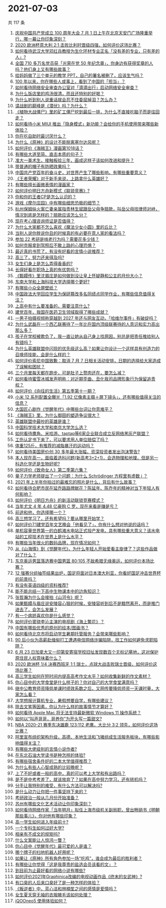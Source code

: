 # 2021-07-03

共 117 条

<!-- BEGIN -->
<!-- 最后更新时间 Sat Jul 03 2021 15:01:25 GMT+0800 (China Standard Time) -->

1. [庆祝中国共产党成立 100 周年大会 7 月 1
   日上午在北京天安门广场隆重举行，哪一幕让你印象深刻？](https://www.zhihu.com/question/469219832)
2. [2020 欧洲杯意大利 2:1
   击败比利时晋级四强，如何评价这场比赛？](https://www.zhihu.com/question/469661710)
3. [如何看待武汉大学邓红兵教授为生化环材专业正名「没有差的专业，只有差的人」?](https://www.zhihu.com/question/469600953)
4. [全国 710 多万名党员获「光荣在党 50
   年纪念章」，你身边有获得奖章的人吗？他们身上又有哪些故事？](https://www.zhihu.com/question/469220759)
5. [给妈妈做了三个单元的教学 PPT，自己的署名被删了，应该生气吗？](https://www.zhihu.com/question/466380653)
6. [100 年以来，你在哪些人或事上，看到了中国的「担当」？](https://www.zhihu.com/question/469083054)
7. [如何看待网络安全审查办公室对「滴滴出行」启动网络安全审查？](https://www.zhihu.com/question/469590210)
8. [为什么饭店里的鸡汤很清，而且还特别的好喝？](https://www.zhihu.com/question/437783371)
9. [为什么听到别人说重话就会忍不住委屈掉泪？怎么办？](https://www.zhihu.com/question/467737273)
10. [谍战剧的巅峰是《潜伏》吗？为什么？](https://www.zhihu.com/question/467430277)
11. [《植物大战僵尸》里的矿工僵尸挖到最后一排，为什么不直接吃脑子而是往回走？](https://www.zhihu.com/question/389957504)
12. [如何看待小米 MIUI
    推出「隐身模式」新功能？会给你的手机使用带来哪些新体验？](https://www.zhihu.com/question/469242892)
13. [你在吃自助时最讨厌什么？](https://www.zhihu.com/question/63212359)
14. [为什么《原神》的设计不能脱离塞尔达风呢？](https://www.zhihu.com/question/469170397)
15. [如何评价《海贼王》漫画第1018话？](https://www.zhihu.com/question/469303273)
16. [有哪些大道至简、直击本质的句子？](https://www.zhihu.com/question/466361764)
17. [准大一美术生，接触板绘三年，画成这样子该如何改进和提升？](https://www.zhihu.com/question/468285218)
18. [带普通的帽子有防晒效果吗？](https://www.zhihu.com/question/444213755)
19. [中国共产党百年的奋斗史，对世界产生了哪些影响，有哪些重要意义？](https://www.zhihu.com/question/469274581)
20. [《王者荣耀》对于新手来说，上路拿什么英雄好？](https://www.zhihu.com/question/461187822)
21. [有哪些擅长画微表情的漫画家？](https://www.zhihu.com/question/456969672)
22. [如何评价明日方舟新模式《联锁竞赛》?](https://www.zhihu.com/question/468835391)
23. [你和你的王者CP是怎么认识的？](https://www.zhihu.com/question/465183546)
24. [游戏《摩尔庄园》中有哪些细思恐极的细节？](https://www.zhihu.com/question/334609345)
25. [杭州保姆纵火案亡妻亲属指责林生斌跟岳父母争赔款，叫岳父母找律师对峙，情况到底是怎样的？赔款应该怎么分？](https://www.zhihu.com/question/469306984)
26. [现在考心理咨询师证是否值得？](https://www.zhihu.com/question/344119459)
27. [为什么大家都不怎么喜欢《魔法少女小圆》里的丘比？](https://www.zhihu.com/question/37154229)
28. [当别人说你胖说你丑的时候真的有必要在意人家的看法吗？](https://www.zhihu.com/question/468326994)
29. [参加 22 考研是啃老行为吗？需要花多少钱？](https://www.zhihu.com/question/469453406)
30. [如何克服拿到驾照后不敢上路的心理恐惧？](https://www.zhihu.com/question/378244895)
31. [最近真的书荒了，有没有好看的言情小说推荐？](https://www.zhihu.com/question/465306659)
32. [高三了，努力还来得及吗?](https://www.zhihu.com/question/464944548)
33. [女生们身上是怎么弄得香香的?](https://www.zhihu.com/question/285951733)
34. [长得好看在职场上真的有优势吗？](https://www.zhihu.com/question/461972771)
35. [《甄嬛传》里沈眉庄是如何做到没让皇上怀疑静和公主的月份大小？](https://www.zhihu.com/question/451619488)
36. [东南大学和上海科技大学选择哪个更好?](https://www.zhihu.com/question/467273175)
37. [有哪些小众全屏壁纸？](https://www.zhihu.com/question/440343163)
38. [中国政法大学回应学生为保研篡改多名同绩点同学作业，有哪些信息值得关注？](https://www.zhihu.com/question/468030220)
39. [上高中有什么要准备的，需要注意什么?](https://www.zhihu.com/question/468518885)
40. [建党百年，我国在医药卫生领域取得了哪些成就？](https://www.zhihu.com/question/468756547)
41. [一男子拍摄视频称穿越到 2027
    年还与网友互动，「哈维尔事件」有破绽吗？](https://www.zhihu.com/question/466675842)
42. [为什么武磊在一个西乙联赛待了一年比在国内顶级联赛待的人意识和实力高出那么多？](https://www.zhihu.com/question/465328241)
43. [孩子在学校被欺负了，我一直让她从自己身上找原因，别总是把责任推给别人有错吗？](https://www.zhihu.com/question/467309194)
44. [为什么英雄联盟中闪现的优先级这么高？如果让你设计一个这样具有创造力的召唤师技能，会是什么样的？](https://www.zhihu.com/question/462353798)
45. [如何评价索尼中国致歉：取消 7 月 7
    日相关活动安排，日期的选择给大家造成了误解和困扰？](https://www.zhihu.com/question/469292670)
46. [三个月里每天都在跑步，可是肚子上赘肉还在，要怎么减？](https://www.zhihu.com/question/30622462)
47. [如何看待蜜雪冰城发声明称：对近期歪曲、丑化我司品牌形象行为保留追责权？](https://www.zhihu.com/question/469115341)
48. [如何评价《向往的生活》第五季第十一期？](https://www.zhihu.com/question/469567563)
49. [小米 12 系列配置全曝光「1.92
    亿像素主摄＋屏下镜头」，还有哪些值得关注的信息？](https://www.zhihu.com/question/468724694)
50. [大国匠心剧作《觉醒年代》中哪些台词让你意难平？](https://www.zhihu.com/question/461299889)
51. [《海贼王》里，为什么御田的塑造争议很大？](https://www.zhihu.com/question/468476270)
52. [英雄联盟中最吵的英雄是谁？](https://www.zhihu.com/question/463184822)
53. [中国科学技术大学和南京大学怎么选？](https://www.zhihu.com/question/467774201)
54. [如何看待鹰角、米哈游、taptap等6家企业联合成立反网络黑灰产联盟？](https://www.zhihu.com/question/469151321)
55. [工伤认定书下来了，可以要求用人单位赔偿了吗？](https://www.zhihu.com/question/442822724)
56. [体重125斤，有推荐的减脂暴汗的运动吗？](https://www.zhihu.com/question/459003254)
57. [如何看待美国房价创 30 多年最大涨幅，资深投资者发出泡沫警告?](https://www.zhihu.com/question/468992825)
58. [本人现在高一，面临着选科问题(新高考3+2+1)，会选物理和地理，但是另一科选化学还是生物好呢?](https://www.zhihu.com/question/458419367)
59. [如何评价《致命女人》第二季第六集？](https://www.zhihu.com/question/469311058)
60. [量子力学老师提出了一个问题：为什么 Schrödinger 方程里有虚数 i
    ？](https://www.zhihu.com/question/404030934)
61. [2021 年上半年你拍过的最难忘的照片是什么，背后有什么故事？](https://www.zhihu.com/question/469312329)
62. [如何看待合肥市民在延乔路路牌献花？陈延年、陈乔年的精神对当下年轻人有何影响？](https://www.zhihu.com/question/469128325)
63. [如何评价《明日方舟》的新活动联锁竞赛模式？](https://www.zhihu.com/question/469584504)
64. [当年尤文 4 年 4.48 亿豪购 C 罗，现在来看是赚是亏？](https://www.zhihu.com/question/460546114)
65. [前途和他，你选择哪一个？](https://www.zhihu.com/question/464912877)
66. [高三想学习了，还有希望吗？要从哪里开始学？](https://www.zhihu.com/question/468568060)
67. [如何评价7.1建党百年文艺晚会「他看见了」，你有什么想对他说的话吗？](https://www.zhihu.com/question/469413677)
68. [单机容量世界第一的白鹤滩水电站正式投产发电，具有哪些重大意义？该水电站的工程技术在世界上是什么水平？](https://www.zhihu.com/question/468406905)
69. [有哪些当年很火的数码品牌，现在情况如何？](https://www.zhihu.com/question/468998828)
70. [从《山海情》到《觉醒年代》，为什么年轻人开始爱看主旋律了？这些作品做对了什么？](https://www.zhihu.com/question/469250416)
71. [东京奥运男篮落选赛中国男篮 80:105
    不敌希腊无缘奥运，如何评价本场比赛？](https://www.zhihu.com/question/469450593)
72. [12
    强赛分组抽签结果出炉，国足将面对日本澳大利亚，你看好国足冲击世界杯的前景吗？](https://www.zhihu.com/question/469309297)
73. [有没有英语四级的资料推荐?](https://www.zhihu.com/question/371916806)
74. [能不能总结一下高中生物课本中的边角知识？](https://www.zhihu.com/question/379424271)
75. [张哲瀚为什么会接拍《山河令》呢？](https://www.zhihu.com/question/466536922)
76. [如果甄嬛与眉庄说安陵容心狠的时候，安陵容听到后不是黯然离开，而是推门进去了，会怎么发展？](https://www.zhihu.com/question/467899688)
77. [有一个病娇喜欢你是什么感觉？](https://www.zhihu.com/question/377349806)
78. [如何评价窦骁李沁主演的电视剧《海上繁花》？](https://www.zhihu.com/question/466748640)
79. [中国有哪些优秀的原创的绘本/图画书？](https://www.zhihu.com/question/54945285)
80. [如何看待北京市将启动学生暑期托管服务？会带来哪些影响？](https://www.zhihu.com/question/469489339)
81. [90
    后小伙为高薪赴缅甸打工遭遇电信网络诈骗陷阱，找工作如何避免求职陷阱？](https://www.zhihu.com/question/468736941)
82. [6 月 23
    日加拿大又一印第安寄宿学校旧址发现数百个无标记墓地，这对保护原住民人权意味着什么？](https://www.zhihu.com/question/466975825)
83. [2020 欧洲杯 1/4 决赛西班牙 1:1
    瑞士，点球大战击败瑞士晋级，如何评价这场比赛？](https://www.zhihu.com/question/469643634)
84. [高三学生如何在短时间内提高高考作文水平？如何收集新鲜的作文素材？](https://www.zhihu.com/question/20545734)
85. [你心目中的大学食堂是什么样子的？你对自己的大学食堂满意吗？](https://www.zhihu.com/question/468413171)
86. [继中公教育师资降低单课时绩效系数之后，又网传要降低师资一天课时量，大家怎么看？](https://www.zhihu.com/question/468896563)
87. [大学想报计算机专业，暑假想要自学，有哪些建议？](https://www.zhihu.com/question/464771225)
88. [除去文笔等因素，你认为什么样的故事情节才算好？](https://www.zhihu.com/question/465057948)
89. [如何看待 Apple Mac 将无法支持最新微软 Windows 11
    操作系统？](https://www.zhihu.com/question/468831434)
90. [如何以“叫声哥哥，哥养你”为开头写一篇甜文?](https://www.zhihu.com/question/466162447)
91. [NBA 2020-21 赛季东决雄鹿 123:112 老鹰，大比分 3:2
    领先，如何评价这场比赛？](https://www.zhihu.com/question/469442531)
92. [阿里宣布组织架构升级，高德、本地生活和飞猪组成生活服务板块，有哪些影响值得关注？](https://www.zhihu.com/question/469485942)
93. [有哪些大佬级别的言情小说作者?](https://www.zhihu.com/question/323889571)
94. [在东北石油大学读书是种怎样的体验?](https://www.zhihu.com/question/456776209)
95. [有哪些宿舍条件好的二本大学值得推荐？](https://www.zhihu.com/question/405920733)
96. [为什么有些人心智成熟的比较晚呢？](https://www.zhihu.com/question/283077831)
97. [上了不好或者一般的高中，真的可以考上大学和有出路吗？](https://www.zhihu.com/question/467477103)
98. [是不是中考考差了，就该放弃了？如果在高中努力学习，还有转机吗？](https://www.zhihu.com/question/468170373)
99. [分手让我特别的难受，有什么方法可以解决吗?](https://www.zhihu.com/question/468323222)
100. [是什么动力让你把一件事坚持下来的？](https://www.zhihu.com/question/469017080)
101. [考研政治一般从几月份开始准备？](https://www.zhihu.com/question/378053241)
102. [苏州有哪些文化艺术活动让你印象深刻？](https://www.zhihu.com/question/468763984)
103. [如何看待网络作家「当年明月」拟任上海市级机关副局职，曾出畅销书《明朝那些事儿》，你对他有哪些印象？](https://www.zhihu.com/question/469586087)
104. [高一学生如何进入年级前十?](https://www.zhihu.com/question/426078063)
105. [一个专科生如何过好大学?](https://www.zhihu.com/question/465577553)
106. [相亲有不成文的规矩吗?](https://www.zhihu.com/question/453068049)
107. [什么文案能让人惊鸿一瞥？](https://www.zhihu.com/question/451181423)
108. [你心目中《觉醒年代》最可爱的人是谁？](https://www.zhihu.com/question/461358216)
109. [哪个牌子的扫地机器人好用呢？](https://www.zhihu.com/question/278037886)
110. [如果让《原神》所有角色参加一场“吃鸡”，谁会成为最后的胜利者？](https://www.zhihu.com/question/467989699)
111. [有哪些让你觉得「这是我尊贵的盐选会员该看的文」？](https://www.zhihu.com/question/469477579)
112. [到目前为止最好看的网络小说有哪些?](https://www.zhihu.com/question/309401257)
113. [如何评价2021年Graphinica改编的电视动画作品《终末的女武神》?](https://www.zhihu.com/question/464238824)
114. [有口臭的人后来口臭好了是一种怎样的体验？](https://www.zhihu.com/question/39027318)
115. [《叛逆者》中，蓝心洁和林楠笙之间的感情是爱情吗？](https://www.zhihu.com/question/468148621)
116. [女生夏天穿无袖的衣服腋毛该如何处理？](https://www.zhihu.com/question/49147353)
117. [iQOOneo5 使用体验如何？](https://www.zhihu.com/question/453142804)

<!-- END -->
